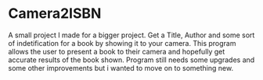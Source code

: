 # Camera2ISBN
A small project I made for a bigger project. Get a Title, Author and some sort of indetification for a book by showing it to your camera.
This program allows the user to present a book to their camera and hopefully get accurate results of the book shown. Program still needs some upgrades and some other improvements but i wanted to move on to something new.
